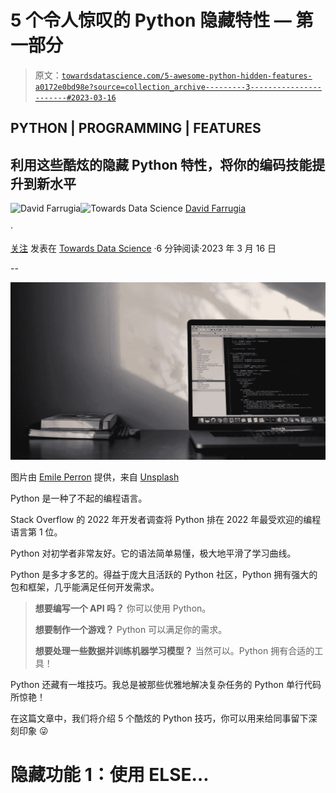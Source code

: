 # 5 个令人惊叹的 Python 隐藏特性 — 第一部分

> 原文：[`towardsdatascience.com/5-awesome-python-hidden-features-a0172e0bd98e?source=collection_archive---------3-----------------------#2023-03-16`](https://towardsdatascience.com/5-awesome-python-hidden-features-a0172e0bd98e?source=collection_archive---------3-----------------------#2023-03-16)

## PYTHON | PROGRAMMING | FEATURES

## 利用这些酷炫的隐藏 Python 特性，将你的编码技能提升到新水平

[](https://david-farrugia.medium.com/?source=post_page-----a0172e0bd98e--------------------------------)![David Farrugia](https://david-farrugia.medium.com/?source=post_page-----a0172e0bd98e--------------------------------)[](https://towardsdatascience.com/?source=post_page-----a0172e0bd98e--------------------------------)![Towards Data Science](https://towardsdatascience.com/?source=post_page-----a0172e0bd98e--------------------------------) [David Farrugia](https://david-farrugia.medium.com/?source=post_page-----a0172e0bd98e--------------------------------)

·

[关注](https://medium.com/m/signin?actionUrl=https%3A%2F%2Fmedium.com%2F_%2Fsubscribe%2Fuser%2F3916826092a6&operation=register&redirect=https%3A%2F%2Ftowardsdatascience.com%2F5-awesome-python-hidden-features-a0172e0bd98e&user=David+Farrugia&userId=3916826092a6&source=post_page-3916826092a6----a0172e0bd98e---------------------post_header-----------) 发表在 [Towards Data Science](https://towardsdatascience.com/?source=post_page-----a0172e0bd98e--------------------------------) ·6 分钟阅读·2023 年 3 月 16 日[](https://medium.com/m/signin?actionUrl=https%3A%2F%2Fmedium.com%2F_%2Fvote%2Ftowards-data-science%2Fa0172e0bd98e&operation=register&redirect=https%3A%2F%2Ftowardsdatascience.com%2F5-awesome-python-hidden-features-a0172e0bd98e&user=David+Farrugia&userId=3916826092a6&source=-----a0172e0bd98e---------------------clap_footer-----------)

--

[](https://medium.com/m/signin?actionUrl=https%3A%2F%2Fmedium.com%2F_%2Fbookmark%2Fp%2Fa0172e0bd98e&operation=register&redirect=https%3A%2F%2Ftowardsdatascience.com%2F5-awesome-python-hidden-features-a0172e0bd98e&source=-----a0172e0bd98e---------------------bookmark_footer-----------)![](img/6c1f21e18c4752f82bb8317b21a6b31d.png)

图片由 [Emile Perron](https://unsplash.com/@emilep?utm_source=medium&utm_medium=referral) 提供，来自 [Unsplash](https://unsplash.com/?utm_source=medium&utm_medium=referral)

Python 是一种了不起的编程语言。

Stack Overflow 的 2022 年开发者调查将 Python 排在 2022 年最受欢迎的编程语言第 1 位。

Python 对初学者非常友好。它的语法简单易懂，极大地平滑了学习曲线。

Python 是多才多艺的。得益于庞大且活跃的 Python 社区，Python 拥有强大的包和框架，几乎能满足任何开发需求。

> **想要编写一个 API 吗？** 你可以使用 Python。
> 
> **想要制作一个游戏？** Python 可以满足你的需求。
> 
> **想要处理一些数据并训练机器学习模型？** 当然可以。Python 拥有合适的工具！

Python 还藏有一堆技巧。我总是被那些优雅地解决复杂任务的 Python 单行代码所惊艳！

在这篇文章中，我们将介绍 5 个酷炫的 Python 技巧，你可以用来给同事留下深刻印象 😜

# 隐藏功能 1：使用 ELSE…
